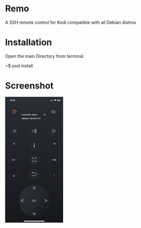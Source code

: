 # Remo
A SSH remote control for Kodi compatible with all Debian distros

# Installation

Open the main Directory from terminal.

~$ pod install

# Screenshot
![](https://github.com/gabrieleiannace/Remo/blob/master/img_src/IMG_82EE87CCC2F6-1.jpeg?raw=true)
